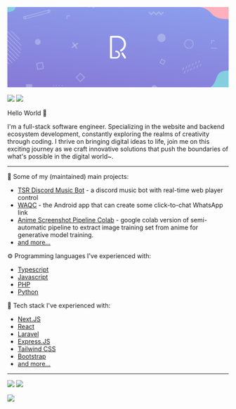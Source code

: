 [![The Skinny Rat's GitHub Banner](./assets/banner.png)](https://nyrat.id)

[![](https://img.shields.io/static/v1?message=Ko-Fi&logo=ko-fi&labelColor=555555&logoColor=FF8E8E&color=ff5f5f&label=%20&style=for-the-badge)](https://ko-fi.com/TheSkinnyRat)
[![](https://img.shields.io/static/v1?message=trakteer&logo=ko-fi&labelColor=555555&logoColor=FF8E8E&color=D54848&label=%20&style=for-the-badge)](https://trakteer.id/TheSkinnyRat)
<!--
[![](https://img.shields.io/static/v1?message=Buy%20me%20a%20coffee&logo=buymeacoffee&labelColor=555555&logoColor=ffba00&color=FFDD00&label=%20&style=for-the-badge)](https://www.buymeacoffee.com/TheSkinnyRat)
[![](https://img.shields.io/static/v1?message=Saweria&logo=ko-fi&labelColor=555555&logoColor=ffba00&color=857b7b&label=%20&style=for-the-badge)](https://saweria.co/TheSkinnyRat)
-->

Hello World 👋

I'm a full-stack software engineer. Specializing in the website and backend ecosystem development, constantly exploring the realms of creativity through coding. I thrive on bringing digital ideas to life, join me on this exciting journey as we craft innovative solutions that push the boundaries of what's possible in the digital world~.

---

🚀 Some of my (maintained) main projects:
- [TSR Discord Music Bot](https://bot.theskinnyrat.com) - a discord music bot with real-time web player control
- [WAQC](https://play.google.com/store/apps/details?id=id.nyrat.waquickchat) - the Android app that can create some click-to-chat WhatsApp link
- [Anime Screenshot Pipeline Colab](https://github.com/TheSkinnyRat/anime_screenshot_pipeline_colab) - google colab version of semi-automatic pipeline to extract image training set from anime for generative model training.
- [and more...](https://github.com/TheSkinnyRat?tab=repositories)

⚙️ Programming languages I've experienced with:
- [Typescript](https://typescriptlang.org)
- [Javascript](https://javascript.com)
- [PHP](https://php.net)
- [Python](https://python.org)

🔧 Tech stack I've experienced with:
- [Next.JS](https://nextjs.org)
- [React](https://react.dev)
- [Laravel](https://laravel.com)
- [Express.JS](https://expressjs.com)
- [Tailwind CSS](https://tailwindcss.com)
- [Bootstrap](https://getbootstrap.com)
- [and more...](https://github.com/TheSkinnyRat?tab=repositories)

---

[![](https://img.shields.io/badge/linkedin-%230077B5.svg?&style=for-the-badge&logo=linkedin&logoColor=white)](https://linkedin.com/in/purwa-sabrang-ramadhan-3bb28a18b/)
[![](https://img.shields.io/badge/instagram-%23E4405F.svg?&style=for-the-badge&logo=instagram&logoColor=white)](https://instagram.com/The.Skinny.Rat/)

[![](https://visitor-badge.laobi.icu/badge?page_id=theskinnyrat.theskinnyrat)](https://github.com/TheSkinnyRat)
